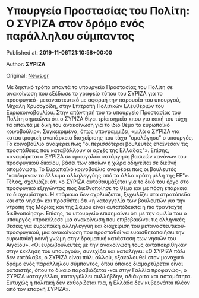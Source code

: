 
# Υπουργείο Προστασίας του Πολίτη: Ο ΣΥΡΙΖΑ στον δρόμο ενός παράλληλου σύμπαντος

Published at: **2019-11-06T21:10:58+00:00**

Author: **ΣΥΡΙΖΑ**

Original: [News.gr](https://www.news.gr/politikh/article/2023526/ipourgio-prostasias-tou-politi-o-siriza-ston-dromo-enos-parallilou-simpantos.html)

Με δηκτικό τρόπο απαντά το υπουργείο Προστασίας του Πολίτη σε ανακοίνωση που εξέδωσε το γραφείο τύπου του ΣΥΡΙΖΑ για το προσφυγικό- μεταναστευτικό με αφορμή την παρουσία του υπουργού, Μιχάλη Χρυσοχοΐδη, στην Επιτροπή Πολιτικών Ελευθεριών του Ευρωκοινοβουλίου.
Στην απάντησή του το υπουργείο Προστασίας του Πολίτη σημειώνει ότι ο ΣΥΡΙΖΑ θίγει τρία σημεία «που για κακή του τύχη τα απαντά με δική του ανακοίνωση για το ίδιο θέμα το ευρωπαϊκό κοινοβούλιο». Συγκεκριμένα, όπως υπογραμμίζει, «μιλά ο ΣΥΡΙΖΑ για καταστροφική ανεπάρκεια διαχείρισης που τάχα "ομολόγησε" ο υπουργός. Το κοινοβούλιο αναφέρει πως "οι περισσότεροι βουλευτές επαίνεσαν τις προσπάθειες που καταβάλλουν οι αρχές της Ελλάδας"». Επίσης, «αναφέρεται ο ΣΥΡΙΖΑ σε κραυγαλέα κατάργηση βασικών κανόνων του προσφυγικού δικαίου, βάσει των οποίων η χώρα οδηγείται σε διεθνή απομόνωση. Το Ευρωπαϊκό κοινοβούλιο αναφέρει πως οι βουλευτές "κατέκριναν το έλλειμα αλληλεγγύης από τα άλλα κράτη μέλη της ΕΕ"». Τέλος, σχολιάζει ότι «ο ΣΥΡΙΖΑ αυτοθαυμάζεται για το δικό του έργο στο προσφυγικό εξηγώντας πως διεθνοποίησε το θέμα και με πόση επάρκεια το διαχειρίστηκε. Η επάρκεια δεν σχολιάζεται, ξεχειλίζει στα στρατόπεδα και στα νησιά» και προσθέτει ότι «η καταγγελία των βουλευτών για την ντροπή της Μόριας και της Σάμου είναι αυταπόδεικτα η πιο τρανταχτή διεθνοποίηση».
Επίσης, το υπουργείο επισημαίνει ότι με την ομιλία του ο υπουργός «προκάλεσε μια ανακοίνωση που επιβεβαιώνει τις ελληνικές θέσεις για ευρωπαϊκή αλληλεγγύη και διαχείριση του μεταναστευτικού-προσφυγικού, μια ανακοίνωση που προσπαθεί να ευαισθητοποιήσει την ευρωπαϊκή κοινή γνώμη στην δραματική κατάσταση των νησιών του Αιγαίου». «Οι ευρωβουλευτές με την ανακοίνωσή τους ανταποκρίθηκαν στην έκκληση του υπουργού», συνεχίζει και καταλήγει: «Ο ΣΥΡΙΖΑ πάλι δεν κατάλαβε, ο ΣΥΡΙΖΑ είναι πάλι αλλού, εξακολουθεί στον μοναχικό δρόμο ενός παράλληλου σύμπαντος, όπου όποιος διαμαρτύρεται είναι ρατσιστής, όπου το δίκαιο παραβιάζεται -και στην Γαλλία προφανώς-, ο ΣΥΡΙΖΑ καταγγέλλει, καταγγέλλει συλλήβδην, αδιάκριτα και ασταμάτητα. Ευτυχώς η πολιτική δεν καθορίζεται πια, η Ελλάδα δεν κυβερνάται πλέον από τον επαρκή ΣΥΡΙΖΑ».
